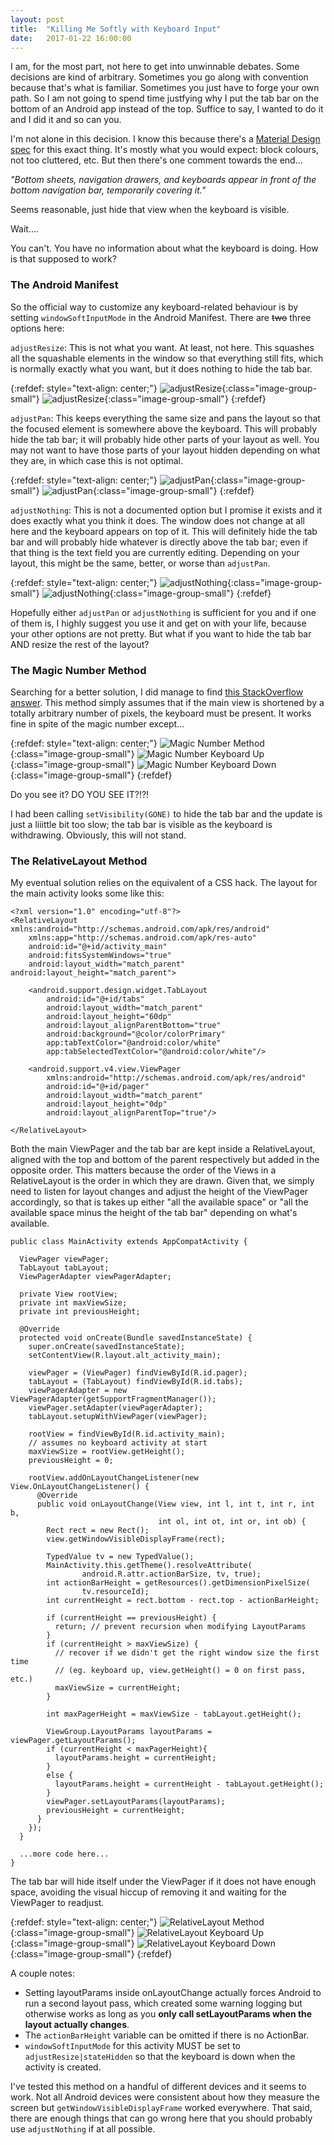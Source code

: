 ```yaml
---
layout: post
title:  "Killing Me Softly with Keyboard Input"
date:   2017-01-22 16:00:00
---
```


I am, for the most part, not here to get into unwinnable debates. Some decisions are kind of arbitrary. Sometimes you go along with convention because that's what is familiar. Sometimes you just have to forge your own path. So I am not going to spend time justfying why I put the tab bar on the bottom of an Android app instead of the top. Suffice to say, I wanted to do it and I did it and so can you.

<!--more-->

I'm not alone in this decision. I know this because there's a [Material Design spec](https://material.io/guidelines/components/bottom-navigation.html#bottom-navigation-specs) for this exact thing. It's mostly what you would expect: block colours, not too cluttered, etc. But then there's one comment towards the end...

*"Bottom sheets, navigation drawers, and keyboards appear in front of the bottom navigation bar, temporarily covering it."*

Seems reasonable, just hide that view when the keyboard is visible.

Wait....

You can't. You have no information about what the keyboard is doing. How is that supposed to work?

### The Android Manifest

So the official way to customize any keyboard-related behaviour is by setting `windowSoftInputMode` in the Android Manifest. There are ~~two~~ three options here:

`adjustResize`: This is not what you want. At least, not here. This squashes all the squashable elements in the window so that everything still fits, which is normally exactly what you want, but it does nothing to hide the tab bar.

{:refdef: style="text-align: center;"}
![adjustResize](/assets/20170122/adjustResize1.gif){:class="image-group-small"}
![adjustResize](/assets/20170122/adjustResize2.gif){:class="image-group-small"}
{:refdef}

`adjustPan`: This keeps everything the same size and pans the layout so that the focused element is somewhere above the keyboard. This will probably hide the tab bar; it will probably hide other parts of your layout as well. You may not want to have those parts of your layout hidden depending on what they are, in which case this is not optimal.

{:refdef: style="text-align: center;"}
![adjustPan](/assets/20170122/adjustPan1.gif){:class="image-group-small"}
![adjustPan](/assets/20170122/adjustPan2.gif){:class="image-group-small"}
{:refdef}

`adjustNothing`: This is not a documented option but I promise it exists and it does exactly what you think it does. The window does not change at all here and the keyboard appears on top of it. This will definitely hide the tab bar and will probably hide whatever is directly above the tab bar; even if that thing is the text field you are currently editing. Depending on your layout, this might be the same, better, or worse than `adjustPan`.

{:refdef: style="text-align: center;"}
![adjustNothing](/assets/20170122/adjustNothing1.gif){:class="image-group-small"}
![adjustNothing](/assets/20170122/adjustNothing2.gif){:class="image-group-small"}
{:refdef}

Hopefully either `adjustPan` or `adjustNothing` is sufficient for you and if one of them is, I highly suggest you use it and get on with your life, because your other options are not pretty. But what if you want to hide the tab bar AND resize the rest of the layout?

### The Magic Number Method
Searching for a better solution, I did manage to find [this StackOverflow answer](http://stackoverflow.com/a/4737265). This method simply assumes that if the main view is shortened by a totally arbitrary number of pixels, the keyboard must be present. It works fine in spite of the magic number except...

{:refdef: style="text-align: center;"}
![Magic Number Method](/assets/20170122/magicNumber1.gif){:class="image-group-small"}
![Magic Number Keyboard Up](/assets/20170122/mnscreenup.gif){:class="image-group-small"}
![Magic Number Keyboard Down](/assets/20170122/mnscreendown.gif){:class="image-group-small"}
{:refdef}

Do you see it? DO YOU SEE IT?!?!

I had been calling `setVisibility(GONE)` to hide the tab bar and the update is just a liiittle bit too slow; the tab bar is visible as the keyboard is withdrawing. Obviously, this will not stand.

### The RelativeLayout Method

My eventual solution relies on the equivalent of a CSS hack. The layout for the main activity looks some like this:

	<?xml version="1.0" encoding="utf-8"?>
	<RelativeLayout xmlns:android="http://schemas.android.com/apk/res/android"
	    xmlns:app="http://schemas.android.com/apk/res-auto"
	    android:id="@+id/activity_main"
	    android:fitsSystemWindows="true"
	    android:layout_width="match_parent" android:layout_height="match_parent">

	    <android.support.design.widget.TabLayout
	        android:id="@+id/tabs"
	        android:layout_width="match_parent"
	        android:layout_height="60dp"
	        android:layout_alignParentBottom="true"
	        android:background="@color/colorPrimary"
	        app:tabTextColor="@android:color/white"
	        app:tabSelectedTextColor="@android:color/white"/>

	    <android.support.v4.view.ViewPager
	        xmlns:android="http://schemas.android.com/apk/res/android"
	        android:id="@+id/pager"
	        android:layout_width="match_parent"
	        android:layout_height="0dp"
	        android:layout_alignParentTop="true"/>

	</RelativeLayout>

Both the main ViewPager and the tab bar are kept inside a RelativeLayout, aligned with the top and bottom of the parent respectively but added in the opposite order. This matters because the order of the Views in a RelativeLayout is the order in which they are drawn. Given that, we simply need to listen for layout changes and adjust the height of the ViewPager accordingly, so that is takes up either "all the available space" or "all the available space minus the height of the tab bar" depending on what's available.

	public class MainActivity extends AppCompatActivity {

	  ViewPager viewPager;
	  TabLayout tabLayout;
	  ViewPagerAdapter viewPagerAdapter;

	  private View rootView;
	  private int maxViewSize;
	  private int previousHeight;

	  @Override
	  protected void onCreate(Bundle savedInstanceState) {
	    super.onCreate(savedInstanceState);
	    setContentView(R.layout.alt_activity_main);

	    viewPager = (ViewPager) findViewById(R.id.pager);
	    tabLayout = (TabLayout) findViewById(R.id.tabs);
	    viewPagerAdapter = new ViewPagerAdapter(getSupportFragmentManager());
	    viewPager.setAdapter(viewPagerAdapter);
	    tabLayout.setupWithViewPager(viewPager);

	    rootView = findViewById(R.id.activity_main);
	    // assumes no keyboard activity at start
	    maxViewSize = rootView.getHeight();
	    previousHeight = 0;

	    rootView.addOnLayoutChangeListener(new View.OnLayoutChangeListener() {
	      @Override
	      public void onLayoutChange(View view, int l, int t, int r, int b,
	                                 int ol, int ot, int or, int ob) {
	        Rect rect = new Rect();
	        view.getWindowVisibleDisplayFrame(rect);

	        TypedValue tv = new TypedValue();
	        MainActivity.this.getTheme().resolveAttribute(
	                android.R.attr.actionBarSize, tv, true);
	        int actionBarHeight = getResources().getDimensionPixelSize(
	                tv.resourceId);
	        int currentHeight = rect.bottom - rect.top - actionBarHeight;

	        if (currentHeight == previousHeight) {
	          return; // prevent recursion when modifying LayoutParams
	        }
	        if (currentHeight > maxViewSize) {
	          // recover if we didn't get the right window size the first time
	          // (eg. keyboard up, view.getHeight() = 0 on first pass, etc.)
	          maxViewSize = currentHeight;
	        }

	        int maxPagerHeight = maxViewSize - tabLayout.getHeight();

	        ViewGroup.LayoutParams layoutParams = viewPager.getLayoutParams();
	        if (currentHeight < maxPagerHeight){
	          layoutParams.height = currentHeight;
	        }
	        else {
	          layoutParams.height = currentHeight - tabLayout.getHeight();
	        }
	        viewPager.setLayoutParams(layoutParams);
	        previousHeight = currentHeight;
	      }
	    });
	  }

	  ...more code here...
	}

The tab bar will hide itself under the ViewPager if it does not have enough space, avoiding the visual hiccup of removing it and waiting for the ViewPager to readjust.

{:refdef: style="text-align: center;"}
![RelativeLayout Method](/assets/20170122/hack1.gif){:class="image-group-small"}
![RelativeLayout Keyboard Up](/assets/20170122/hackscreenup.gif){:class="image-group-small"}
![RelativeLayout Keyboard Down](/assets/20170122/hackscreendown.gif){:class="image-group-small"}
{:refdef}

A couple notes:
 - Setting layoutParams inside onLayoutChange actually forces Android to run a second layout pass, which created some warning logging but otherwise works as long as you **only call setLayoutParams when the layout actually changes**.
 - The `actionBarHeight` variable can be omitted if there is no ActionBar.
 - `windowSoftInputMode` for this activity MUST be set to `adjustResize|stateHidden` so that the keyboard is down when the activity is created.

I've tested this method on a handful of different devices and it seems to work. Not all Android devices were consistent about how they measure the screen but `getWindowVisibleDisplayFrame` worked everywhere. That said, there are enough things that can go wrong here that you should probably use `adjustNothing` if at all possible.
